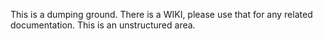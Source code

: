 This is a dumping ground.
There is a WIKI, please use that for any related documentation.
This is an unstructured area.
